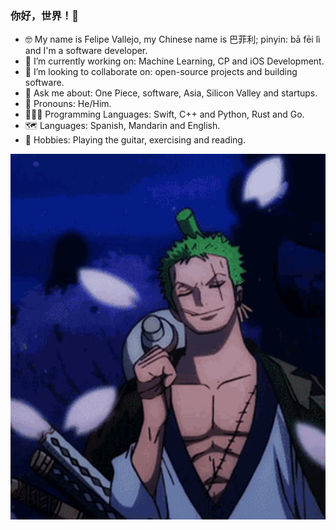 ### 你好，世界！👋

- 🤓 My name is Felipe Vallejo, my Chinese name is 巴菲利; pinyin: bā fēi lì and I'm a software developer.
- 🔭 I’m currently working on: Machine Learning, CP and iOS Development.
- 🧠 I’m looking to collaborate on: open-source projects and building software.
- 💬 Ask me about: One Piece, software, Asia, Silicon Valley and startups.
- 🤖 Pronouns: He/Him.
- 👨🏻‍💻 Programming Languages: Swift, C++ and Python, Rust and Go.
- 🗺 Languages: Spanish, Mandarin and English.
- 🎸 Hobbies: Playing the guitar, exercising and reading.

<p align="center">
  <img src="zoro.gif"/>
</p>
